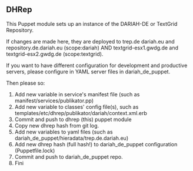 ## DHRep

This Puppet module sets up an instance of the DARIAH-DE or TextGrid Repository.

If changes are made here, they are deployed to trep.de dariah.eu and repository.de.dariah.eu (scope:dariah) AND textgrid-esx1.gwdg.de and textgrid-esx2.gwdg.de (scope:textgrid).

If you want to have different configuration for development and productive servers, please configure in YAML server files in dariah_de_puppet.

Then please so:

1. Add new variable in service's manifest file (such as manifest/services/publikator.pp)
2. Add new variable to classes' config file(s), such as templates/etc/dhrep/publikator/dariah/context.xml.erb
3. Commit and push to dhrep (this) puppet module
4. Copy new dhrep hash from git log.
5. Add new variables to yaml files (such as dariah_de_puppet/hieradata/trep.de.dariah.eu)
6. Add new dhrep hash (full hash!) to dariah_de_puppet configuration (Puppetfile.lock)
7. Commit and push to dariah_de_puppet repo.
8. Fini
